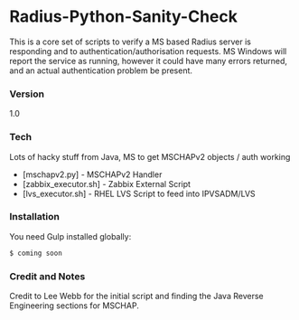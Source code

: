 # Radius-Python-Sanity-Check

This is a core set of scripts to verify a MS based Radius server is responding and to authentication/authorisation requests. MS Windows will report the service as running, however it could have many errors returned, and an actual authentication problem be present.
### Version
1.0

### Tech

Lots of hacky stuff from Java, MS to get MSCHAPv2 objects / auth working

* [mschapv2.py] - MSCHAPv2 Handler
* [zabbix_executor.sh] - Zabbix External Script
* [lvs_executor.sh] - RHEL LVS Script to feed into IPVSADM/LVS

### Installation

You need Gulp installed globally:

```sh
$ coming soon
```

### Credit and Notes
Credit to Lee Webb for the initial script and finding the Java Reverse Engineering sections for MSCHAP. 
